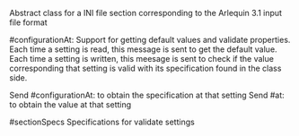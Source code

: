 Abstract class for a INI file section corresponding to the Arlequin 3.1 input file format

#configurationAt:		Support for getting default values and validate properties.
						Each time a setting is read, this message is sent to get the default value.
						Each time a setting is written, this meesage is sent to check if the value corresponding
						that setting is valid with its specification found in the class side.

Send #configurationAt: to obtain the specification at that setting
Send #at:				to obtain the value at that setting

#sectionSpecs			Specifications for validate settings